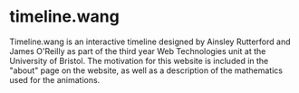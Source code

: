 # timeline.wang

Timeline.wang is an interactive timeline designed by Ainsley Rutterford and James O'Reilly as part of the third year Web Technologies unit at the University of Bristol. The motivation for this website is included in the "about" page on the website, as well as a description of the mathematics used for the animations.
